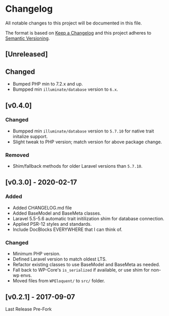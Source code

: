 # Changelog

All notable changes to this project will be documented in this file.

The format is based on [Keep a Changelog](http://keepachangelog.com/en/1.0.0/)
and this project adheres to [Semantic Versioning](http://semver.org/spec/v2.0.0.html).

## [Unreleased]
## Changed
- Bumped PHP min to 7.2.x and up.
- Bumpped min `illuminate/database` version to `6.x`.

## [v0.4.0]
### Changed
- Bumpped min `illuminate/database` version to `5.7.10` for native trait initalize support.
- Slight tweak to PHP version; match version for above package change.

### Removed
- Shim/fallback methods for older Laravel versions than `5.7.10`.

## [v0.3.0] - 2020-02-17
### Added
- Added CHANGELOG.md file
- Added BaseModel and BaseMeta classes.
- Laravel 5.5-5.6 automatic trait initilization shim for database connection.
- Applied PSR-12 styles and standards.
- Include DocBlocks EVERYWHERE that I can think of.

### Changed
- Minimum PHP version.
- Defined Laravel version to match oldest LTS.
- Refactor existing classes to use BaseModel and BaseMeta as needed.
- Fall back to WP-Core's `is_serialized` if available, or use shim for non-wp envs.
- Moved files from `WPEloquent/` to `src/` folder.

## [v0.2.1] - 2017-09-07
Last Release Pre-Fork
